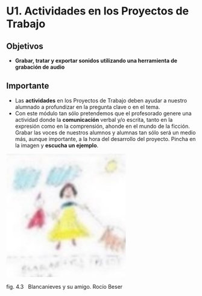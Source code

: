 # U1. Actividades en los Proyectos de Trabajo

## Objetivos

*   ****Grabar, tratar y exportar sonidos utilizando una herramienta de grabación de audio****

## Importante

*   Las **actividades** en los Proyectos de Trabajo deben ayudar a nuestro alumnado a profundizar en la pregunta clave o en el tema.
*   Con este módulo tan sólo pretendemos que el profesorado genere una actividad donde la **comunicación** verbal y/o escrita, tanto en la expresión como en la comprensión, ahonde en el mundo de la ficción. Grabar las voces de nuestros alumnos y alumnas tan sólo será un medio más, aunque importante, a la hora del desarrollo del proyecto. Pincha en la imagen y **escucha un ejemplo**.


[![Dibujo de Blancanieves y su amigo realizado por niño 5 años](img/Blancanieves.jpg "Blancanieves y su amigo")](http://aularagon.catedu.es/materialesaularagon2013/ticinfantil/Blancanieves.wav "Audio Blancanieves y su amigo")


fig. 4.3   Blancanieves y su amigo. Rocío Beser

